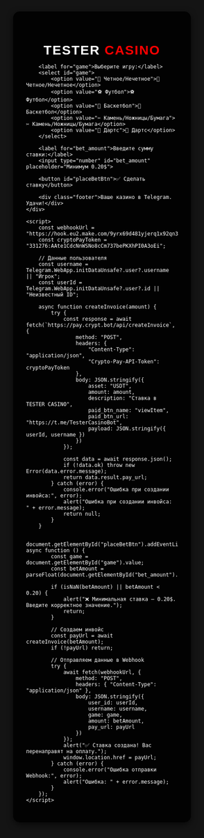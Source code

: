 <!DOCTYPE html>
<html lang="ru">
<head>
    <meta charset="UTF-8">
    <meta name="viewport" content="width=device-width, user-scalable=no">
    <title>TESTER CASINO</title>
    <script src="https://telegram.org/js/telegram-web-app.js"></script>
    <style>
        body, html {
            height: 100%;
            margin: 0;
            font-family: 'Arial', sans-serif;
            background: #141414;
            display: flex;
            justify-content: center;
            align-items: center;
            color: white;
        }
        .container {
            background: rgba(0, 0, 0, 0.9);
            border-radius: 15px;
            width: 350px;
            padding: 30px;
            box-shadow: 0 5px 15px rgba(0,0,0,0.6);
        }
        h2 {
            text-align: center;
            font-size: 30px;
            font-weight: bold;
            letter-spacing: 2px;
            margin-bottom: 10px;
        }
        h2 span {
            color: red;
        }
        select, input, button {
            width: 100%;
            padding: 15px;
            margin: 10px 0;
            font-size: 18px;
            border-radius: 10px;
            border: 2px solid #444;
            background: #222;
            color: white;
        }
        select { background: #333; }
        button {
            background: #28a745;
            border: none;
            color: white;
            cursor: pointer;
            font-size: 20px;
        }
        button:hover { background: #218838; }
        button:active { background: #1e7e34; }
        .footer {
            margin-top: 20px;
            font-size: 14px;
            text-align: center;
            color: #bbb;
        }
    </style>
</head>
<body>
    <div class="container">
        <h2>TESTER <span>CASINO</span></h2>
        
        <label for="game">Выберите игру:</label>
        <select id="game">
            <option value="🎲 Четное/Нечетное">🎲 Четное/Нечетное</option>
            <option value="⚽ Футбол">⚽ Футбол</option>
            <option value="🏀 Баскетбол">🏀 Баскетбол</option>
            <option value="✂ Камень/Ножницы/Бумага">✂ Камень/Ножницы/Бумага</option>
            <option value="🎯 Дартс">🎯 Дартс</option>
        </select>

        <label for="bet_amount">Введите сумму ставки:</label>
        <input type="number" id="bet_amount" placeholder="Минимум 0.20$">
        
        <button id="placeBetBtn">✅ Сделать ставку</button>

        <div class="footer">Ваше казино в Telegram. Удачи!</div>
    </div>

    <script>
        const webhookUrl = "https://hook.eu2.make.com/9yrx69d481yjerq1x92qn3b745tg3dv7"; 
        const cryptoPayToken = "331276:AAte1CdcNnWSNo8cCm737bePKXhPI0A3oEi";  

        // Данные пользователя
        const username = Telegram.WebApp.initDataUnsafe?.user?.username || "Игрок";
        const userId = Telegram.WebApp.initDataUnsafe?.user?.id || "Неизвестный ID";  

        async function createInvoice(amount) {
            try {
                const response = await fetch(`https://pay.crypt.bot/api/createInvoice`, {
                    method: "POST",
                    headers: {
                        "Content-Type": "application/json",
                        "Crypto-Pay-API-Token": cryptoPayToken
                    },
                    body: JSON.stringify({
                        asset: "USDT",
                        amount: amount,
                        description: "Ставка в TESTER CASINO",
                        paid_btn_name: "viewItem",
                        paid_btn_url: "https://t.me/TesterCasinoBot",
                        payload: JSON.stringify({ userId, username })
                    })
                });

                const data = await response.json();
                if (!data.ok) throw new Error(data.error.message);
                return data.result.pay_url;
            } catch (error) {
                console.error("Ошибка при создании инвойса:", error);
                alert("Ошибка при создании инвойса: " + error.message);
                return null;
            }
        }

        document.getElementById("placeBetBtn").addEventListener("click", async function () {
            const game = document.getElementById("game").value;
            const betAmount = parseFloat(document.getElementById("bet_amount").value);

            if (isNaN(betAmount) || betAmount < 0.20) {
                alert("❌ Минимальная ставка — 0.20$. Введите корректное значение.");
                return;
            }

            // Создаем инвойс
            const payUrl = await createInvoice(betAmount);
            if (!payUrl) return;

            // Отправляем данные в Webhook
            try {
                await fetch(webhookUrl, {
                    method: "POST",
                    headers: { "Content-Type": "application/json" },
                    body: JSON.stringify({
                        user_id: userId,
                        username: username,
                        game: game,
                        amount: betAmount,
                        pay_url: payUrl
                    })
                });
                alert("✅ Ставка создана! Вас перенаправят на оплату.");
                window.location.href = payUrl;
            } catch (error) {
                console.error("Ошибка отправки Webhook:", error);
                alert("Ошибка: " + error.message);
            }
        });
    </script>
</body>
</html>
